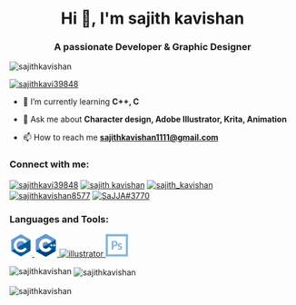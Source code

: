 <h1 align="center">Hi 👋, I'm sajith kavishan</h1>
<h3 align="center">A passionate Developer & Graphic Designer</h3>

<p align="left"> <img src="https://komarev.com/ghpvc/?username=sajithkavishan&label=Profile%20views&color=0e75b6&style=flat" alt="sajithkavishan" /> </p>

<p align="left"> <a href="https://twitter.com/sajithkavi39848" target="blank"><img src="https://img.shields.io/twitter/follow/sajithkavi39848?logo=twitter&style=for-the-badge" alt="sajithkavi39848" /></a> </p>

- 🌱 I’m currently learning **C++, C**

- 💬 Ask me about **Character design, Adobe Illustrator, Krita, Animation**

- 📫 How to reach me **sajithkavishan1111@gmail.com**

<h3 align="left">Connect with me:</h3>
<p align="left">
<a href="https://twitter.com/sajithkavi39848" target="blank"><img align="center" src="https://raw.githubusercontent.com/rahuldkjain/github-profile-readme-generator/master/src/images/icons/Social/twitter.svg" alt="sajithkavi39848" height="30" width="40" /></a>
<a href="https://fb.com/sajith kavishan" target="blank"><img align="center" src="https://raw.githubusercontent.com/rahuldkjain/github-profile-readme-generator/master/src/images/icons/Social/facebook.svg" alt="sajith kavishan" height="30" width="40" /></a>
<a href="https://instagram.com/sajith_kavishan" target="blank"><img align="center" src="https://raw.githubusercontent.com/rahuldkjain/github-profile-readme-generator/master/src/images/icons/Social/instagram.svg" alt="sajith_kavishan" height="30" width="40" /></a>
<a href="https://www.youtube.com/c/sajithkavishan8577" target="blank"><img align="center" src="https://raw.githubusercontent.com/rahuldkjain/github-profile-readme-generator/master/src/images/icons/Social/youtube.svg" alt="sajithkavishan8577" height="30" width="40" /></a>
<a href="https://discord.gg/SaJJA#3770" target="blank"><img align="center" src="https://raw.githubusercontent.com/rahuldkjain/github-profile-readme-generator/master/src/images/icons/Social/discord.svg" alt="SaJJA#3770" height="30" width="40" /></a>
</p>

<h3 align="left">Languages and Tools:</h3>
<p align="left"> <a href="https://www.cprogramming.com/" target="_blank" rel="noreferrer"> <img src="https://raw.githubusercontent.com/devicons/devicon/master/icons/c/c-original.svg" alt="c" width="40" height="40"/> </a> <a href="https://www.w3schools.com/cpp/" target="_blank" rel="noreferrer"> <img src="https://raw.githubusercontent.com/devicons/devicon/master/icons/cplusplus/cplusplus-original.svg" alt="cplusplus" width="40" height="40"/> </a> <a href="https://www.adobe.com/in/products/illustrator.html" target="_blank" rel="noreferrer"> <img src="https://www.vectorlogo.zone/logos/adobe_illustrator/adobe_illustrator-icon.svg" alt="illustrator" width="40" height="40"/> </a> <a href="https://www.photoshop.com/en" target="_blank" rel="noreferrer"> <img src="https://raw.githubusercontent.com/devicons/devicon/master/icons/photoshop/photoshop-line.svg" alt="photoshop" width="40" height="40"/> </a> </p>

<p><img align="left" src="https://github-readme-stats.vercel.app/api/top-langs?username=sajithkavishan&show_icons=true&locale=en&layout=compact" alt="sajithkavishan" /></p>

<p>&nbsp;<img align="center" src="https://github-readme-stats.vercel.app/api?username=sajithkavishan&show_icons=true&locale=en" alt="sajithkavishan" /></p>

<p><img align="center" src="https://github-readme-streak-stats.herokuapp.com/?user=sajithkavishan&" alt="sajithkavishan" /></p>
